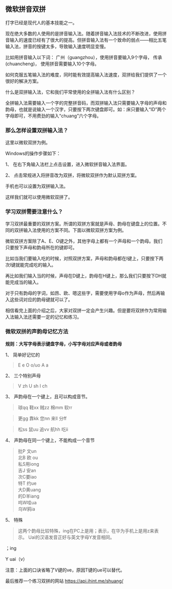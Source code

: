 ## 微软拼音双拼
打字已经是现代人的基本技能之一。

现在绝大多数的人使用的是拼音输入法。随着拼音输入法技术的不断改进，使用拼音输入的速度已经有了很大的提高。但拼音输入法有一个致命的弱点——相比五笔输入法，拼音的按键太多，导致输入速度明显变慢。

比如用拼音输入以下词：
广州（guangzhou），使用拼音要输入9个字母，
传承(chuancheng)， 使用拼音需要输入10个字母。

如何克服五笔输入法的难度，同时能有效提高输入法速度，双拼给我们提供了一个很好的解决方案。 

什么是双拼输入法，它和我们平常使用的全拼输入法有什么区别？

全拼输入法需要输入一个字的完整拼音码，而双拼输入法只需要输入字母的声母和韵母，也就是说输入一个汉字，只要按下两次键盘即可。如：床只要输入“ID”两个字母即可，不用费劲的输入“chuang”六个字母。

### 那么怎样设置双拼输入法？
这里以微软双拼为例。

Windows的操作步骤如下：

1、	在右下角输入法栏上点击设置，进入微软拼音输入法界面。

2、	点击常规进入将拼音改为双拼，将微软双拼作为默认双拼方案。

手机也可以设置为双拼输入法。

这样我们就可以使用微软双拼了。

### 学习双拼需要注意什么？
学习双拼最重要的双拼方案。所谓的双拼方案就是声母、韵母在键盘上的位置。不同的双拼输入法使用的方案不同。下面以微软双拼方案为例。

微软双拼方案除了A、E、O键之外，其他字母上都有一个声母和一个韵母。我们只要按下声母和韵母所在的键即可。

比如当我们要输入吃的时候，对照双拼方案，声母和韵母都在I键上，只要按下两次I键就能完成吃的输入。

再比如我们输入当的时候，声母在D键上，韵母在H键上，那么我们只要按下DH就能完成当的输入。

对于只有韵母的字词，如昂、欧、嗯这些字，需要使用字母o作为声母，然后再输入这些词对应的韵母键就可以了。

相信看完上面的介绍之后，大家对双拼一定会产生兴趣。但是要将双拼作为常用输入法输入法还需要一定的记忆和练习。

### 微软双拼的声韵母记忆方法
**规则：大写字母表示键盘字母，小写字母对应声母或者韵母**

1、	简单好记忆的

>E e  O o/uo   A a  

2、	三个特别声母
>V zh   U sh   I ch

3、	声韵母在一个键上，且可以构成音节。
>球qq 鞋xx  贼zz  棉mm 软rr

>更gg 靠kk  您nn  来ll   分ff

>松ss  鼠uu 追vv  航hh  吃ii

4、	声韵母在同一个键上，不能构成一个音节
>批P 文un     
北B 欧 ou    
私S用iong   
吉J 安an     
次C要iao    
特T 约ue  
大D黄uang           
的D羊iang  
呜W哇ua  
乌W鸦ia   

5、	特殊
>这两个韵母比较特殊，ing在PC上是用；表示，在华为手机上是用z来表示。
Uai的汉语发音正好与英文字母Y发音相同。

；ing 

 Y  uai（v）

注意：上面的口诀省略了V键的ve，原因T键的ue可以替代。

最后推荐一个练习双拼的网站 https://api.ihint.me/shuang/